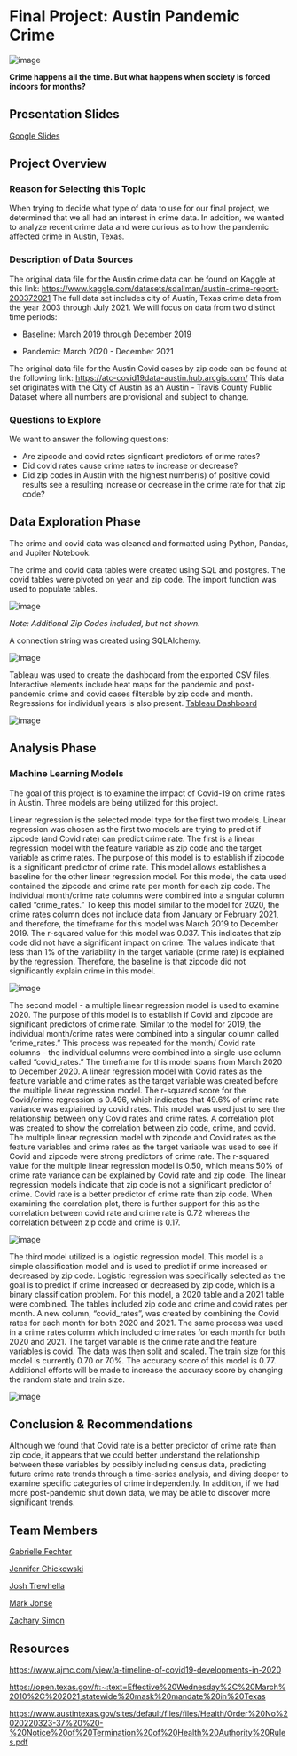 # Final Project: Austin Pandemic Crime
![image](https://user-images.githubusercontent.com/102322707/191331531-3b530965-a17a-4d89-9d42-9b64b022edb9.png)  

**Crime happens all the time. But what happens when society is forced indoors for months?**

## Presentation Slides  
[Google Slides](https://docs.google.com/presentation/d/1TEfVja0U4pWg6WvCQfoq7gXXQAh1zRGDPhcBFAYb_Go/edit#slide=id.gc6f9e470d_0_0)  

## Project Overview  
### Reason for Selecting this Topic
When trying to decide what type of data to use for our final project, we determined that we all had an interest in crime data.  In addition, we wanted to analyze recent crime data and were curious as to how the pandemic affected crime in Austin, Texas.

### Description of Data Sources
The original data file for the Austin crime data can be found on Kaggle at this link: 
https://www.kaggle.com/datasets/sdallman/austin-crime-report-200372021
The full data set includes city of Austin, Texas crime data from the year 2003 through July 2021.  We will focus on data from two distinct time periods:

- Baseline: March 2019 through December 2019

- Pandemic: March 2020 - December 2021

The original data file for the Austin Covid cases by zip code can be found at the following link: 
https://atc-covid19data-austin.hub.arcgis.com/
This data set originates with the City of Austin as an Austin - Travis County Public Dataset where all numbers are provisional and subject to change.

### Questions to Explore
We want to answer the following questions: 
- Are zipcode and covid rates signficant predictors of crime rates?
- Did covid rates cause crime rates to increase or decrease?
- Did zip codes in Austin with the highest number(s) of positive covid results see a resulting increase or decrease in the crime rate for that zip code?

## Data Exploration Phase

The crime and covid data was cleaned and formatted using Python, Pandas, and Jupiter Notebook.

The crime and covid data tables were created using SQL and postgres.  The covid tables were pivoted on year and zip code. The import function was used to populate tables.


![image](https://user-images.githubusercontent.com/102322707/191340310-902ab2e4-e517-4565-ae4e-6f6725b7ffc1.png)

*Note:  Additional Zip Codes included, but not shown.*

A connection string was created using SQLAlchemy.

![image](https://user-images.githubusercontent.com/102322707/193415936-fd7ae32f-45f1-4b62-b0db-0b724271b19f.png)


Tableau was used to create the dashboard from the exported CSV files.
Interactive elements include heat maps for the pandemic and post-pandemic crime and covid cases filterable by zip code and month.
Regressions for individual years is also present.  [Tableau Dashboard](https://public.tableau.com/app/profile/zach1542/viz/Austin_Pandemic_v_Crime/Dashboard1) 

![image](https://user-images.githubusercontent.com/102322707/193415990-58054172-ee04-49ef-a1e1-2fc2fe63b9d0.png)



## Analysis Phase
### Machine Learning Models
The goal of this project is to examine the impact of Covid-19 on crime rates in Austin. Three models are being utilized for this project. 

Linear regression is the selected model type for the first two models. Linear regression was chosen as the first two models are trying to predict if zipcode (and Covid rate) can predict crime rate. The first is a linear regression model with the feature variable as zip code and the target variable as crime rates. The purpose of this model is to establish if zipcode is a significant predictor of crime rate. This model allows establishes a baseline for the other linear regression model. For this model, the data used contained the zipcode and crime rate per month for each zip code. The individual month/crime rate columns were combined into a singular column called “crime_rates.” To keep this model similar to the model for 2020, the crime rates column does not include data from January or February 2021, and therefore, the timeframe for this model was March 2019 to December 2019. The r-squared value for this model was 0.037. This indicates that zip code did not have a significant impact on crime. The values indicate that less than 1% of the variability in the target variable (crime rate) is explained by the regression. Therefore, the baseline is that zipcode did not significantly explain crime in this model. 

![image](https://user-images.githubusercontent.com/102322707/193416088-ebd1eb6c-e1ac-4601-8664-f5bd7d5139b9.png)


The second model - a multiple linear regression model is used to examine 2020. The purpose of this model is to establish if Covid and zipcode are significant predictors of crime rate. Similar to the model for 2019, the individual month/crime rates were combined into a singular column called “crime_rates.” This process was repeated for the month/ Covid rate columns - the individual columns were combined into a single-use column called “covid_rates.” The timeframe for this model spans from March 2020 to December 2020. A linear regression model with Covid rates as the feature variable and crime rates as the target variable was created before the multiple linear regression model. The r-squared score for the Covid/crime regression is 0.496, which indicates that 49.6% of crime rate variance was explained by covid rates. This model was used just to see the relationship between only Covid rates and crime rates. A correlation plot was created to show the correlation between zip code, crime, and covid. The multiple linear regression model with zipcode and Covid rates as the feature variables and crime rates as the target variable was used to see if Covid and zipcode were strong predictors of crime rate. The r-squared value for the multiple linear regression model is 0.50, which means 50% of crime rate variance can be explained by Covid rate and zip code. The linear regression models indicate that zip code is not a significant predictor of crime. Covid rate is a better predictor of crime rate than zip code. When examining the correlation plot, there is further support for this as the correlation between covid rate and crime rate is 0.72 whereas the correlation between zip code and crime is 0.17. 

![image](https://user-images.githubusercontent.com/102322707/193416157-d8a7f239-51c1-4116-b2bb-30f35feea8bd.png)


The third model utilized is a logistic regression model. This model is a simple classification model and is used to predict if crime increased or decreased by zip code. Logistic regression was specifically selected as the goal is to predict if crime increased or decreased by zip code, which is a binary classification problem. For this model, a 2020 table and a 2021 table were combined. The tables included zip code and crime and covid rates per month. A new column, “covid_rates”, was created by combining the Covid rates for each month for both 2020 and 2021. The same process was used in a crime rates column which included crime rates for each month for both 2020 and 2021. The target variable is the crime rate and the feature variables is covid. The data was then split and scaled. The train size for this model is currently 0.70 or 70%. The accuracy score of this model is 0.77. Additional efforts will be made to increase the accuracy score by changing the random state and train size. 

![image](https://user-images.githubusercontent.com/102322707/193416199-35aa37f4-91d0-4887-bb9c-80626a25ca8b.png)

## Conclusion & Recommendations
Although we found that Covid rate is a better predictor of crime rate than zip code, it appears that we could better understand the relationship between these variables by possibly including census data, predicting future crime rate trends through a time-series analysis, and diving deeper to examine specific categories of crime independently.  In addition, if we had more post-pandemic shut down data, we may be able to discover more significant trends.


## Team Members

[Gabrielle Fechter](https://github.com/gfechter)  

[Jennifer Chickowski](https://github.com/jenchick)  

[Josh Trewhella](https://github.com/joshTrewhella)  

[Mark Jonse](https://github.com/mjonse90) 

[Zachary Simon](https://github.com/zsimon13)



## Resources
https://www.ajmc.com/view/a-timeline-of-covid19-developments-in-2020

https://open.texas.gov/#:~:text=Effective%20Wednesday%2C%20March%2010%2C%202021,statewide%20mask%20mandate%20in%20Texas

https://www.austintexas.gov/sites/default/files/files/Health/Order%20No%2020220323-37%20%20-%20Notice%20of%20Termination%20of%20Health%20Authority%20Rules.pdf


